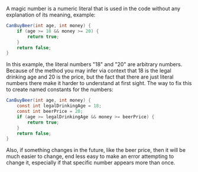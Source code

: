 A magic number is a numeric literal that is used in the code without any explanation of its meaning, example:
```C#
CanBuyBeer(int age, int money) {
	if (age >= 18 && money >= 20) {
		return true;
	}
	return false;
}
```
In this example, the literal numbers "18" and "20" are arbitrary numbers. Because of the method you may infer via context that 18 is the legal drinking age and 20 is the price, but the fact that there are just literal numbers there make it harder to understand at first sight. The way to fix this to create named constants for the numbers:
```C#
CanBuyBeer(int age, int money) {
	const int legalDrinkingAge = 18;
	const int beerPrice = 20;
	if (age >= legalDrinkingAge && money >= beerPrice) {
		return true;
	}
	return false;
}
```
Also, if something changes in the future, like the beer price, then it will be much easier to change, end less easy to make an error attempting to change it, especially if that specific number appears more than once.